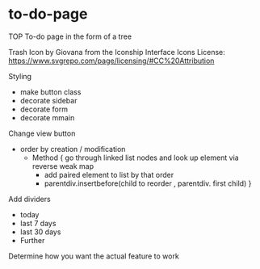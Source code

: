 # to-do-page

TOP To-do page in the form of a tree

Trash Icon by Giovana from the Iconship Interface Icons
License: https://www.svgrepo.com/page/licensing/#CC%20Attribution 

Styling
- make button class
- decorate sidebar
- decorate form
- decorate mmain

Change view button
- order by creation / modification
    - Method {
        go through linked list nodes and look up element via reverse weak map
        - add paired element to list by that order
        - parentdiv.insertbefore(child to reorder , parentdiv. first child)
    }

Add dividers
- today
- last 7 days
- last 30 days
- Further

Determine how you want the actual feature to work